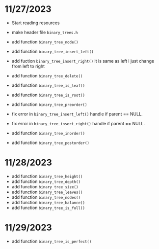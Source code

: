 # 11/27/2023

- Start reading resources
- make header file `binary_trees.h`
- add function `binary_tree_node()`
- add function `binary_tree_insert_left()`
- add fuction `binary_tree_insert_right()` it is same as left i just change from left to right
- add function `binary_tree_delete()`
- add function `binary_tree_is_leaf()`
- add function `binary_tree_is_root()`
- add function `binary_tree_preorder()`

- fix error in `binary_tree_insert_left()` handle if parent == NULL.
- fix error in `binary_tree_insert_right()` handle if parent == NULL.

- add function `binary_tree_inorder()`
- add function `binary_tree_postorder()`

# 11/28/2023

- add function `binary_tree_height()`
- add function `binary_tree_depth()`
- add function `binary_tree_size()`
- add function `binary_tree_leaves()`
- add function `binary_tree_nodes()`
- add function `binary_tree_balance()`
- add function `binary_tree_is_full()`

# 11/29/2023

- add function `binary_tree_is_perfect()`
